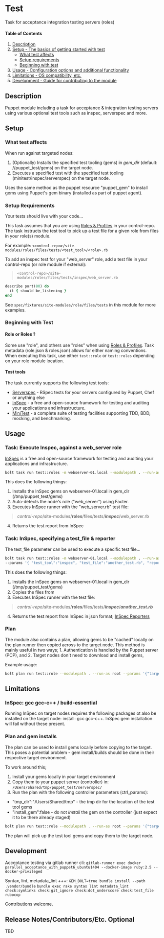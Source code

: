 
# Test

Task for acceptance integration testing servers (roles)

#### Table of Contents

1. [Description](#description)
2. [Setup - The basics of getting started with test](#setup)
    * [What test affects](#what-test-affects)
    * [Setup requirements](#setup-requirements)
    * [Beginning with test](#beginning-with-test)
3. [Usage - Configuration options and additional functionality](#usage)
4. [Limitations - OS compatibility, etc.](#limitations)
5. [Development - Guide for contributing to the module](#development)

## Description

Puppet module including a task for acceptance & integration testing servers
using various optional test tools such as inspec, serverspec and more.

## Setup

### What test affects

When run against targeted nodes:
1. (Optionally) Installs the specified test tooling (gems) in *gem_dir* (default: /<tmp>/puppet_test/gems) on the target node.
2. Executes a specified test with the specified test tooling (minitest/inspec/serverspec) on the target node.

Uses the same method as the puppet resource "puppet_gem" to install gems using Puppet's gem binary (installed as part of puppet agent).


### Setup Requirements

Your tests should live with your code...

This task assumes that you are using [Roles & Profiles](https://puppet.com/docs/pe/2019.0/the_roles_and_profiles_method.html) in your control-repo.
The task instructs the test tool to pick up a test file for a given role from files in your role(s) module.

For example: `<control-repo>/site-modules/roles/files/tests/<test_tool>/<role>.rb`

To add an inspec test for your "web_server" role, add a test file in your control-repo (or role module if external):
>`<control-repo>/site-modules/roles/files/tests/inspec/web_server.rb`
```ruby
describe port(80) do
  it { should be_listening }
end
```

See `spec/fixtures/site-modules/role/files/tests` in this module for more examples.



### Beginning with Test

#### Role or Roles ?

Some use "role", and others use "roles" when using [Roles & Profiles](https://puppet.com/docs/pe/2019.0/the_roles_and_profiles_method.html).
Task metadata (role.json & roles.json) allows for either naming conventions. When executing this task, use either `test::role` or `test::roles` depending on your role module location.

#### Test tools

The task currently supports the following test tools:

- [Serverspec](https://serverspec.org/) - RSpec tests for your servers configured by Puppet, Chef or anything else
- [InSpec](https://www.inspec.io) - a free and open-source framework for testing and auditing your applications and infrastructure.
- [MiniTest](https://github.com/seattlerb/minitest) - a complete suite of testing facilities supporting TDD, BDD, mocking, and benchmarking.


## Usage

### Task: Execute Inspec, against a web_server role

[InSpec](https://www.inspec.io) is a free and open-source framework for testing and auditing your applications and infrastructure.

```bash
bolt task run test::roles -n webserver-01.local --modulepath . --run-as root test_tool=inspec
```

This does the following things:
1. Installs the InSpec gems on webserver-01.local in gem_dir (/tmp/puppet_test/gems)
2. Auto-detects the node's role ("web_server") using Facter.
3. Executes InSpec runner with the "web_server.rb" test file:
> *control-repo*/site-modules/**roles**/files/tests/***inspec***/web_server.rb
4. Returns the test report from InSpec 


### Task: InSpec, specifying a test_file & reporter

The test_file parameter can be used to execute a specific test file...

```bash
bolt task run test::roles -n webserver-01.local --modulepath . --run-as root \
--params '{ "test_tool":"inspec", "test_file":"another_test.rb", "reporter":"json" }'
```

This does the following things:
1. Installs the InSpec gems on webserver-01.local in gem_dir (/tmp/puppet_test/gems)
2. Copies the files from 
3. Executes InSpec runner with the test file: 
> *control-repo*/site-modules/**roles**/files/tests/***inspec***/***another_test.rb*** 
4. Returns the test report from InSpec in json format; [InSpec Reporters](https://www.inspec.io/docs/reference/reporters/)


### Plan

The module also contains a plan, allowing gems to be "cached" locally on the plan runner then copied across to the target node.
This method is mainly useful in two ways; 1. Authentication is handled by the Puppet server (PCP), and 2. Target nodes don't need to download and install gems,

Example usage:

```bash
bolt plan run test::role --modulepath . --run-as root --params '{"target":"webserver.local","test_params":{"test_tool":"serverspec","test_file":"webserver.rb"},"ctrl_params":{"tmp_dir":"/Users/Shared/tmp"}}'
```


## Limitations

### InSpec: gcc gcc-c++ / build-essential

Running InSpec on target nodes requires the following packages ot also be installed on the target node: install: gcc gcc-c++. InSpec gem installation will fail without these present.

### Plan and gem installs

The plan can be used to install gems locally before copying to the target.
This poses a potential problem - gem install/builds should be done in their respective target environment.

To work around this;

1. Install your gems locally in your target environment
2. Copy them to your puppet server (controller) in:
`/Users/Shared/tmp/puppet_test/serverspec/`
3. Run the plan with the following controller parameters (ctrl_params):
- "tmp_dir":"/Users/Shared/tmp" - the tmp dir for the location of the test tool gems
- "install_gem":false - do not *install* the gem on the controller (just expect it to be there already staged)

```bash
bolt plan run test::role --modulepath . --run-as root --params '{"target":"webserver.local","test_params":{"test_tool":"serverspec" "test_file":"webserver.rb"},"ctrl_params":{"tmp_dir":"/Users/Shared/tmp","install_gem":false}}'
```

The plan will pick up the test tool gems and copy them to the target node.


## Development

Acceptance testing via gitlab runner cli:
```gitlab-runner exec docker parallel_acceptance_with_puppet6_ubuntu1404 --docker-image ruby:2.5 --docker-privileged```

Syntax, lint, metadata_lint +++:
`GEM_BOLT=true bundle install --path .vendor/bundle`
`bundle exec rake syntax lint metadata_lint check:symlinks check:git_ignore check:dot_underscore check:test_file rubocop`

Contributions welcome.

## Release Notes/Contributors/Etc. **Optional**

TBD
